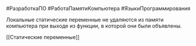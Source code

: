 #РазработкаПО #РаботаПамятиКомпьютера #ЯзыкиПрограммирования

Локальные статические переменные не удаляются из памяти компьютера при выходе из функции, в которой они были объявлены.

[[Статические переменные]]